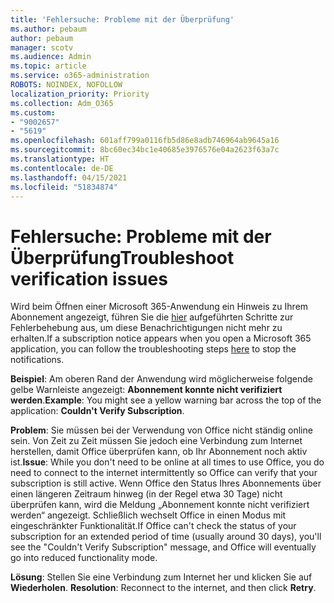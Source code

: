 ```yaml
---
title: 'Fehlersuche: Probleme mit der Überprüfung'
ms.author: pebaum
author: pebaum
manager: scotv
ms.audience: Admin
ms.topic: article
ms.service: o365-administration
ROBOTS: NOINDEX, NOFOLLOW
localization_priority: Priority
ms.collection: Adm_O365
ms.custom:
- "9002657"
- "5619"
ms.openlocfilehash: 601aff799a0116fb5d86e8adb746964ab9645a16
ms.sourcegitcommit: 8bc60ec34bc1e40685e3976576e04a2623f63a7c
ms.translationtype: HT
ms.contentlocale: de-DE
ms.lasthandoff: 04/15/2021
ms.locfileid: "51834874"
---
```

# <a name="troubleshoot-verification-issues"></a><span data-ttu-id="8b028-102">Fehlersuche: Probleme mit der Überprüfung</span><span class="sxs-lookup"><span data-stu-id="8b028-102">Troubleshoot verification issues</span></span>

<span data-ttu-id="8b028-103">Wird beim Öffnen einer Microsoft 365-Anwendung ein Hinweis zu Ihrem Abonnement angezeigt, führen Sie die [hier](https://support.office.com/article/a-subscription-notice-appears-when-i-open-a-microsoft-365-application-4cabe32c-f594-4c0e-9191-3d3ade10cceb) aufgeführten Schritte zur Fehlerbehebung aus, um diese Benachrichtigungen nicht mehr zu erhalten.</span><span class="sxs-lookup"><span data-stu-id="8b028-103">If a subscription notice appears when you open a Microsoft 365 application, you can follow the troubleshooting steps [here](https://support.office.com/article/a-subscription-notice-appears-when-i-open-a-microsoft-365-application-4cabe32c-f594-4c0e-9191-3d3ade10cceb) to stop the notifications.</span></span>

<span data-ttu-id="8b028-104">**Beispiel**: Am oberen Rand der Anwendung wird möglicherweise folgende gelbe Warnleiste angezeigt: **Abonnement konnte nicht verifiziert werden**.</span><span class="sxs-lookup"><span data-stu-id="8b028-104">**Example**: You might see a yellow warning bar across the top of the application: **Couldn't Verify Subscription**.</span></span>

<span data-ttu-id="8b028-105">**Problem**: Sie müssen bei der Verwendung von Office nicht ständig online sein. Von Zeit zu Zeit müssen Sie jedoch eine Verbindung zum Internet herstellen, damit Office überprüfen kann, ob Ihr Abonnement noch aktiv ist.</span><span class="sxs-lookup"><span data-stu-id="8b028-105">**Issue**: While you don't need to be online at all times to use Office, you do need to connect to the internet intermittently so Office can verify that your subscription is still active.</span></span> <span data-ttu-id="8b028-106">Wenn Office den Status Ihres Abonnements über einen längeren Zeitraum hinweg (in der Regel etwa 30 Tage) nicht überprüfen kann, wird die Meldung „Abonnement konnte nicht verifiziert werden“ angezeigt. Schließlich wechselt Office in einen Modus mit eingeschränkter Funktionalität.</span><span class="sxs-lookup"><span data-stu-id="8b028-106">If Office can't check the status of your subscription for an extended period of time (usually around 30 days), you'll see the "Couldn't Verify Subscription" message, and Office will eventually go into reduced functionality mode.</span></span>

<span data-ttu-id="8b028-107">**Lösung**: Stellen Sie eine Verbindung zum Internet her und klicken Sie auf **Wiederholen**. </span><span class="sxs-lookup"><span data-stu-id="8b028-107">**Resolution**: Reconnect to the internet, and then click **Retry**.</span></span>
